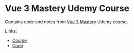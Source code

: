 # Vue 3 Mastery Udemy Course

Contains code and notes from [Vue 3 Mastery](https://www.udemy.com/course/vuejs-course) Udemy course.

Links:

- [Course](https://www.udemy.com/course/vuejs-course)
- [Code](https://github.com/piotr-jura-udemy/vue-course)
